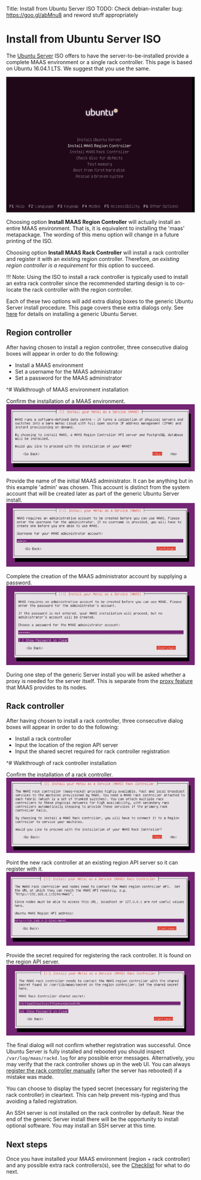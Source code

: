 Title: Install from Ubuntu Server ISO
TODO:  Check debian-installer bug: https://goo.gl/abMnu8 and reword stuff
appropriately


# Install from Ubuntu Server ISO

The [Ubuntu Server](http://www.ubuntu.com/download/server) ISO offers to have
the server-to-be-installed provide a complete MAAS environment or a single rack
controller. This page is based on Ubuntu 16.04.1 LTS. We suggest that you use
the same.

![server install menu](../media/iso-install_01.png)

Choosing option **Install MAAS Region Controller** will actually install an
entire MAAS environment. That is, it is equivalent to installing the 'maas'
metapackage. The wording of this menu option will change in a future printing
of the ISO.

Choosing option **Install MAAS Rack Controller** will install a rack
controller and register it with an existing region controller. Therefore,
*an existing region controller is a requirement* for this option to succeed.

!!! Note: Using the ISO to install a rack controller is typically used to
install an extra rack controller since the recommended starting design is to
co-locate the rack controller with the region controller.

Each of these two options will add extra dialog boxes to the generic Ubuntu
Server install procedure. This page covers these extra dialogs only. See
[here](https://help.ubuntu.com/lts/serverguide/installing-from-cd.html)
for details on installing a generic Ubuntu Server.


## Region controller

After having chosen to install a region controller, three consecutive dialog
boxes will appear in order to do the following:

- Install a MAAS environment
- Set a username for the MAAS administrator
- Set a password for the MAAS administrator

^# Walkthrough of MAAS environment installation

  Confirm the installation of a MAAS environment.
  ![region controller install dialog 1](../media/iso-install-region_01.png)
  
  Provide the name of the initial MAAS administrator. It can be anything but in
  this example 'admin' was chosen. This account is distinct from the system
  account that will be created later as part of the generic Ubuntu Server
  install.
  ![region controller install dialog 2](../media/iso-install-region_02.png)
  
  Complete the creation of the MAAS administrator account by supplying a
  password.
  ![region controller install dialog 3](../media/iso-install-region_03.png)

During one step of the generic Server install you will be asked whether a proxy
is needed for the server itself. This is separate from the
[proxy feature](installconfig-proxy.md) that MAAS provides to its nodes.


## Rack controller

After having chosen to install a rack controller, three consecutive dialog
boxes will appear in order to do the following:

- Install a rack controller
- Input the location of the region API server
- Input the shared secret required for rack controller registration

^# Walkthrough of rack controller installation

  Confirm the installation of a rack controller.
  ![rack controller install dialog 1](../media/iso-install-rack_01.png)

  Point the new rack controller at an existing region API server so it can
  register with it.
  ![rack controller install dialog 2](../media/iso-install-rack_02.png)

  Provide the secret required for registering the rack controller. It is found
  on the region API server.
  ![rack controller install dialog 3](../media/iso-install-rack_03.png)

The final dialog will not confirm whether registration was successful. Once
Ubuntu Server is fully installed and rebooted you should inspect
`/var/log/maas/rackd.log` for any possible error messages.  Alternatively, you
may verify that the rack controller shows up in the web UI.  You can always
[register the rack controller
manually](manage-cli-advanced.md#install-a-rack-controller)
(after the server has rebooted) if a mistake was made.

You can choose to display the typed secret (necessary for registering the rack
controller) in cleartext. This can help prevent mis-typing and thus avoiding a
failed registration.

An SSH server is not installed on the rack controller by default. Near the end
of the generic Server install there will be the opportunity to install optional
software. You may install an SSH server at this time.


## Next steps

Once you have installed your MAAS environment (region + rack controller) and
any possible extra rack controllers(s), see the
[Checklist](installconfig-checklist.md) for what to do next.
